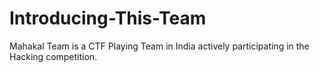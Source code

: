 # Introducing-This-Team
Mahakal Team is a CTF Playing Team in India actively participating in the Hacking competition.

